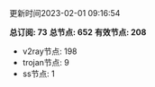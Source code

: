 更新时间2023-02-01 09:16:54

**总订阅: 73**
**总节点: 652**
**有效节点: 208**
- v2ray节点: 198
- trojan节点: 9
- ss节点: 1
